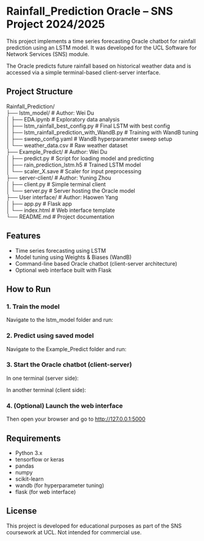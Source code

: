 # Rainfall_Prediction Oracle – SNS Project 2024/2025

This project implements a time series forecasting Oracle chatbot for rainfall prediction using an LSTM model. It was developed for the UCL Software for Network Services (SNS) module.

The Oracle predicts future rainfall based on historical weather data and is accessed via a simple terminal-based client-server interface.

## Project Structure

Rainfall_Prediction/  
├── lstm_model/                              # Author: Wei Du  
│   ├── EDA.ipynb                            # Exploratory data analysis  
│   ├── lstm_rainfall_best_config.py         # Final LSTM with best config  
│   ├── lstm_rainfall_prediction_with_WandB.py  # Training with WandB tuning  
│   ├── sweep_config.yaml                    # WandB hyperparameter sweep setup  
│   └── weather_data.csv                     # Raw weather dataset  
├── Example_Predict/                         # Author: Wei Du  
│   ├── predict.py                           # Script for loading model and predicting  
│   ├── rain_prediction_lstm.h5              # Trained LSTM model  
│   └── scaler_X.save                        # Scaler for input preprocessing  
├── server-client/                           # Author: Yuning Zhou  
│   ├── client.py                            # Simple terminal client  
│   └── server.py                            # Server hosting the Oracle model  
├── User interface/                          # Author: Haowen Yang  
│   ├── app.py                               # Flask app  
│   └── index.html                           # Web interface template  
└── README.md                                # Project documentation  


## Features

- Time series forecasting using LSTM
- Model tuning using Weights & Biases (WandB)
- Command-line based Oracle chatbot (client-server architecture)
- Optional web interface built with Flask

## How to Run

### 1. Train the model

Navigate to the lstm_model folder and run:

### 2. Predict using saved model

Navigate to the Example_Predict folder and run:


### 3. Start the Oracle chatbot (client-server)

In one terminal (server side):


In another terminal (client side):


### 4. (Optional) Launch the web interface


Then open your browser and go to http://127.0.0.1:5000

## Requirements

- Python 3.x
- tensorflow or keras
- pandas
- numpy
- scikit-learn
- wandb (for hyperparameter tuning)
- flask (for web interface)

## License

This project is developed for educational purposes as part of the SNS coursework at UCL. Not intended for commercial use.


